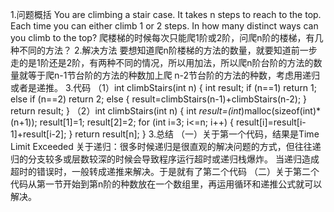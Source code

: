 1.问题概括
You are climbing a stair case. It takes n steps to reach to the top.
Each time you can either climb 1 or 2 steps. In how many distinct ways can you climb to the top? 
爬楼梯的时候每次只能爬1阶或2阶，问爬n阶的楼梯，有几种不同的方法？
2.解决方法
要想知道爬n阶楼梯的方法的数量，就要知道前一步走的是1阶还是2阶，有两种不同的情况，所以用加法，所以爬n阶台阶的方法的数量就等于爬n-1节台阶的方法的种数加上爬
n-2节台阶的方法的种数，考虑用递归或者是递推。
3.代码
（1）int climbStairs(int n) {
    int result;
    if (n==1) return 1;
    else if (n==2) return 2;
    else {
        result=climbStairs(n-1)+climbStairs(n-2);
    }
    return result;
    }
（2）int climbStairs(int n) {
    int *result=(int*)malloc(sizeof(int)*(n+1));
    result[1]=1;
    result[2]=2;
    for (int i=3; i<=n; i++) {
        result[i]=result[i-1]+result[i-2];
    }
    return result[n];
}
3.总结
（一）关于第一个代码，结果是Time Limit Exceeded
关于递归：很多时候递归是很直观的解决问题的方式，但往往递归的分支较多或层数较深的时候会导致程序运行超时或递归栈爆炸。
当递归造成超时的错误时，一般转成递推来解决。于是就有了第二个代码
（二）关于第二个代码从第一节开始到第n阶的种数放在一个数组里，再运用循环和递推公式就可以解决。
